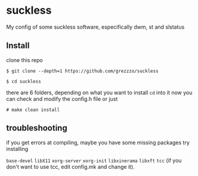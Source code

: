 # suckless
My config of some suckless software, especifically dwm, st and slstatus
## Install
clone this repo

```$ git clone --depth=1 https://github.com/grezzzo/suckless```

`$ cd suckless`

there are 6 folders, depending on what you want to install `cd` into it
now you can check and modify the config.h file or just 

`# make clean install`

## troubleshooting

if you get errors at compiling, maybe you have some missing packages
try installing

`base-devel`
`libX11`
`xorg-server`
`xorg-init`
`libxinerama`
`libxft`
`tcc`
(if you don't want to use tcc, edit config.mk and change it).
